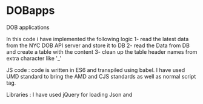 # DOBapps
DOB applications

In this code i have implemented the following logic
1- read the latest data from the NYC DOB API server and store it to DB
2- read the Data from DB and create a table with the content
3- clean up the table header names from extra character like '_'

JS code :
code is written in ES6 and transpiled using babel.
I have used UMD standard to bring the AMD and CJS standards as well as normal script tag.

Libraries :
I have used jQuery for loading Json and